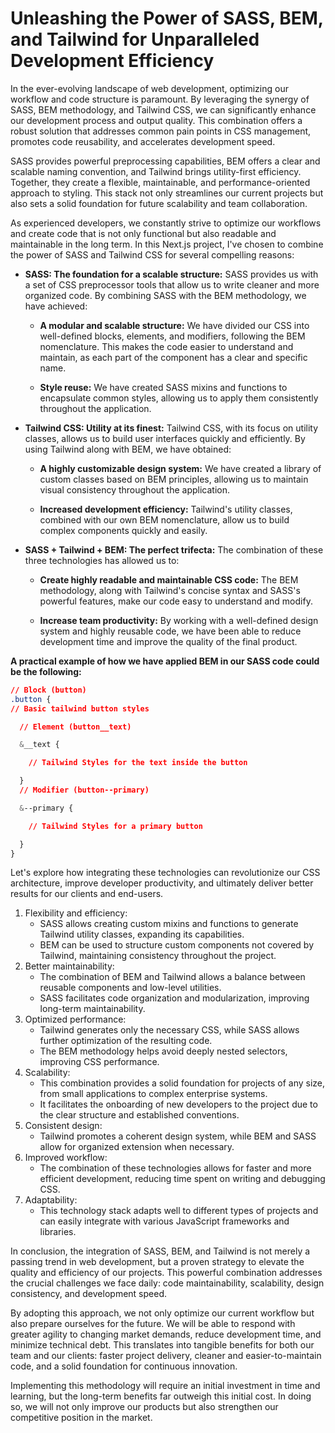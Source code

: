 # Unleashing the Power of SASS, BEM, and Tailwind for Unparalleled Development Efficiency

In the ever-evolving landscape of web development, optimizing our workflow and code structure is paramount. By leveraging the synergy of SASS, BEM methodology, and Tailwind CSS, we can significantly enhance our development process and output quality. This combination offers a robust solution that addresses common pain points in CSS management, promotes code reusability, and accelerates development speed.

SASS provides powerful preprocessing capabilities, BEM offers a clear and scalable naming convention, and Tailwind brings utility-first efficiency. Together, they create a flexible, maintainable, and performance-oriented approach to styling. This stack not only streamlines our current projects but also sets a solid foundation for future scalability and team collaboration.

As experienced developers, we constantly strive to optimize our workflows and create code that is not only functional but also readable and maintainable in the long term. In this Next.js project, I've chosen to combine the power of SASS and Tailwind CSS for several compelling reasons:

- **SASS: The foundation for a scalable structure:** SASS provides us with a set of CSS preprocessor tools that allow us to write cleaner and more organized code. By combining SASS with the BEM methodology, we have achieved:

  - **A modular and scalable structure:** We have divided our CSS into well-defined blocks, elements, and modifiers, following the BEM nomenclature. This makes the code easier to understand and maintain, as each part of the component has a clear and specific name.

  - **Style reuse:** We have created SASS mixins and functions to encapsulate common styles, allowing us to apply them consistently throughout the application.

- **Tailwind CSS: Utility at its finest:** Tailwind CSS, with its focus on utility classes, allows us to build user interfaces quickly and efficiently. By using Tailwind along with BEM, we have obtained:
  - **A highly customizable design system:** We have created a library of custom classes based on BEM principles, allowing us to maintain visual consistency throughout the application.

  - **Increased development efficiency:** Tailwind's utility classes, combined with our own BEM nomenclature, allow us to build complex components quickly and easily.

- **SASS + Tailwind + BEM: The perfect trifecta:** The combination of these three technologies has allowed us to:

  - **Create highly readable and maintainable CSS code:** The BEM methodology, along with Tailwind's concise syntax and SASS's powerful features, make our code easy to understand and modify.

  - **Increase team productivity:** By working with a well-defined design system and highly reusable code, we have been able to reduce development time and improve the quality of the final product.

**A practical example of how we have applied BEM in our SASS code could be the following:**

```css
// Block (button)
.button {
// Basic tailwind button styles

  // Element (button__text)

  &__text {

    // Tailwind Styles for the text inside the button

  }
  // Modifier (button--primary)

  &--primary {

    // Tailwind Styles for a primary button

  }
}
```

Let's explore how integrating these technologies can revolutionize our CSS architecture, improve developer productivity, and ultimately deliver better results for our clients and end-users.

1. Flexibility and efficiency:
    - SASS allows creating custom mixins and functions to generate Tailwind utility classes, expanding its capabilities.
    - BEM can be used to structure custom components not covered by Tailwind, maintaining consistency throughout the project.
2. Better maintainability:
    - The combination of BEM and Tailwind allows a balance between reusable components and low-level utilities.
    - SASS facilitates code organization and modularization, improving long-term maintainability.
3. Optimized performance:
    - Tailwind generates only the necessary CSS, while SASS allows further optimization of the resulting code.
    - The BEM methodology helps avoid deeply nested selectors, improving CSS performance.
4. Scalability:
    - This combination provides a solid foundation for projects of any size, from small applications to complex enterprise systems.
    - It facilitates the onboarding of new developers to the project due to the clear structure and established conventions.
5. Consistent design:
    - Tailwind promotes a coherent design system, while BEM and SASS allow for organized extension when necessary.
6. Improved workflow:
    - The combination of these technologies allows for faster and more efficient development, reducing time spent on writing and debugging CSS.
7. Adaptability:
    - This technology stack adapts well to different types of projects and can easily integrate with various JavaScript frameworks and libraries.


In conclusion, the integration of SASS, BEM, and Tailwind is not merely a passing trend in web development, but a proven strategy to elevate the quality and efficiency of our projects. This powerful combination addresses the crucial challenges we face daily: code maintainability, scalability, design consistency, and development speed.

By adopting this approach, we not only optimize our current workflow but also prepare ourselves for the future. We will be able to respond with greater agility to changing market demands, reduce development time, and minimize technical debt. This translates into tangible benefits for both our team and our clients: faster project delivery, cleaner and easier-to-maintain code, and a solid foundation for continuous innovation.

Implementing this methodology will require an initial investment in time and learning, but the long-term benefits far outweigh this initial cost. In doing so, we will not only improve our products but also strengthen our competitive position in the market.
